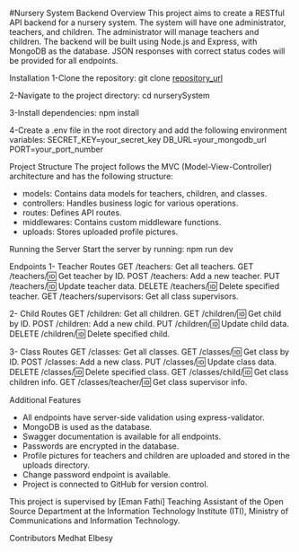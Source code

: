 
#Nursery System Backend
Overview
This project aims to create a RESTful API backend for a nursery system. The system will have one administrator,
teachers, and children. The administrator will manage teachers and children. The backend will be built using Node.js and Express,
with MongoDB as the database. JSON responses with correct status codes will be provided for all endpoints.

Installation
1-Clone the repository:
git clone [repository_url](https://github.com/MedhatElbesy/Nursery-Project-Using_Nodejs.git)

2-Navigate to the project directory:
cd nurserySystem

3-Install dependencies:
npm install

4-Create a .env file in the root directory and add the following environment variables:
SECRET_KEY=your_secret_key
DB_URL=your_mongodb_url
PORT=your_port_number

Project Structure
The project follows the MVC (Model-View-Controller) architecture and has the following structure:

* models: Contains data models for teachers, children, and classes.
* controllers: Handles business logic for various operations.
* routes: Defines API routes.
* middlewares: Contains custom middleware functions.
* uploads: Stores uploaded profile pictures.

Running the Server
Start the server by running:
npm run dev

Endpoints
1- Teacher Routes
GET /teachers: Get all teachers.
GET /teachers/:id: Get teacher by ID.
POST /teachers: Add a new teacher.
PUT /teachers/:id: Update teacher data.
DELETE /teachers/:id: Delete specified teacher.
GET /teachers/supervisors: Get all class supervisors.

2- Child Routes
GET /children: Get all children.
GET /children/:id: Get child by ID.
POST /children: Add a new child.
PUT /children/:id: Update child data.
DELETE /children/:id: Delete specified child.

3- Class Routes
GET /classes: Get all classes.
GET /classes/:id: Get class by ID.
POST /classes: Add a new class.
PUT /classes/:id: Update class data.
DELETE /classes/:id: Delete specified class.
GET /classes/child/:id: Get class children info.
GET /classes/teacher/:id: Get class supervisor info.

Additional Features
* All endpoints have server-side validation using express-validator.
* MongoDB is used as the database.
* Swagger documentation is available for all endpoints.
* Passwords are encrypted in the database.
* Profile pictures for teachers and children are uploaded and stored in the uploads directory.
* Change password endpoint is available.
* Project is connected to GitHub for version control.

This project is supervised by [Eman Fathi] Teaching Assistant of the Open Source Department at the Information Technology Institute (ITI),
Ministry of Communications and Information Technology.

  Contributors
Medhat Elbesy
